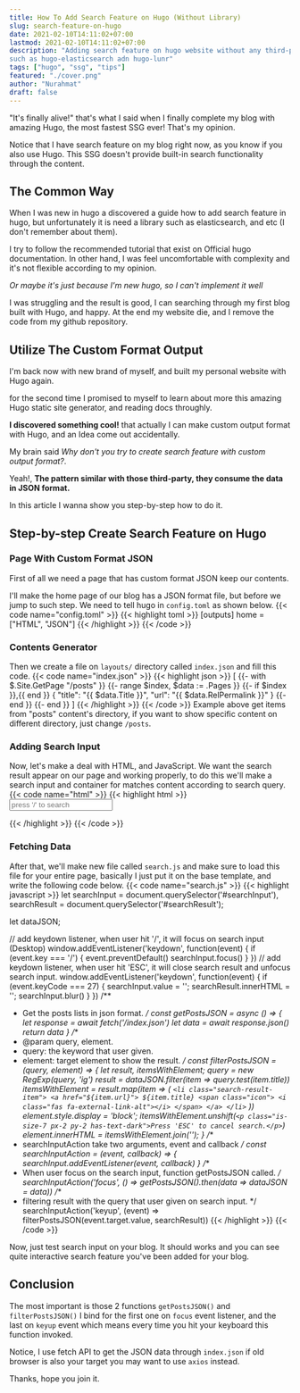 ```yaml
---
title: How To Add Search Feature on Hugo (Without Library)
slug: search-feature-on-hugo
date: 2021-02-10T14:11:02+07:00
lastmod: 2021-02-10T14:11:02+07:00
description: "Adding search feature on hugo website without any third-party
such as hugo-elasticsearch adn hugo-lunr"
tags: ["hugo", "ssg", "tips"]
featured: "./cover.png"
author: "Nurahmat"
draft: false
---
```

"It's finally alive!" that's what I said when I finally complete my blog
with amazing Hugo, the most fastest SSG ever! That's my opinion.

Notice that I have search feature on my blog right now, as you know if
you also use Hugo. This SSG doesn't provide built-in search functionality
through the content.

## The Common Way
When I was new in hugo a discovered a guide how to add search feature in
hugo, but unfortunately it is need a library such as elasticsearch, and
etc (I don't remember about them).

I try to follow the recommended tutorial that exist on Official hugo
documentation. In other hand, I was feel uncomfortable with complexity and
it's not flexible according to my opinion.

_Or maybe it's just because I'm new hugo, so I can't implement it well_

I was struggling and the result is good, I can searching through my first
blog built with Hugo, and happy. At the end my website die, and I remove
the code from my github repository.

## Utilize The Custom Format Output
I'm back now with new brand of myself, and built my personal website with
Hugo again.

for the second time I promised to myself to learn about more this
amazing Hugo static site generator, and reading docs throughly.

**I discovered something cool!** that actually I can make custom output
format with Hugo, and an Idea come out accidentally.

My brain said _Why don't you try to create search feature with custom
output format?_. 

Yeah!, **The pattern similar with those third-party, they
consume the data in JSON format.**

In this article I wanna show you step-by-step how to do it.

## Step-by-step Create Search Feature on Hugo
### Page With Custom Format JSON
First of all we need a page that has custom format JSON keep our
contents. 

I'll make the home page of our blog has a JSON format file, but before we
jump to such step. We need to tell hugo in `config.toml` as shown below.
{{< code name="config.toml" >}}
{{< highlight toml >}}
[outputs]
    home = ["HTML", "JSON"]
{{< /highlight >}}
{{< /code >}}

### Contents Generator
Then we create a file on `layouts/` directory called `index.json` and fill
this code.
{{< code name="index.json" >}}
{{< highlight json >}}
[
  {{- with $.Site.GetPage "/posts" }}
    {{- range $index, $data := .Pages }}
    {{- if $index }},{{ end }}
    {
      "title": "{{ $data.Title  }}",
      "url": "{{ $data.RelPermalink }}"
    }
    {{- end }}
  {{- end }}
]
{{< /highlight >}}
{{< /code >}}
Example above get items from "posts" content's directory, if you want to
show specific content on different directory, just change `/posts`.

### Adding Search Input
Now, let's make a deal with HTML, and JavaScript. We want the search result
appear on our page and working properly, to do this we'll make a search input and
container for matches content according to search query.
{{< code name="html" >}}
{{< highlight html >}}
<input class="input" id="searchInput" type="text" placeholder="press '/' to search">
<ul id="searchResult">
  <!-- the search result will appear here -->
</ul>
{{< /highlight >}}
{{< /code >}}

### Fetching Data
After that, we'll make new file called `search.js` and make sure to load
this file for your entire page, basically I just put it on the base
template, and write the following code below.
{{< code name="search.js" >}}
{{< highlight javascript >}}
let searchInput = document.querySelector('#searchInput'),
    searchResult = document.querySelector('#searchResult');

let dataJSON;

// add keydown listener, when user hit '/', it will focus on search input (Desktop)
window.addEventListener('keydown', function(event) {
    if (event.key === '/') {
        event.preventDefault()
        searchInput.focus()
    }
})
// add keydown listener, when user hit 'ESC', it will close search result and unfocus search input.
window.addEventListener('keydown', function(event) {
    if (event.keyCode === 27)
    {
        searchInput.value = '';
        searchResult.innerHTML = '';
        searchInput.blur()
    }
})
/**
 * Get the posts lists in json format.
 */
const getPostsJSON = async () => {
    let response = await fetch('/index.json')
    let data = await response.json()
    return data
}
/**
 * @param query, element.
 * query: the keyword that user given.
 * element: target element to show the result.
 */
const filterPostsJSON = (query, element) => {
    let result, itemsWithElement;
    query = new RegExp(query, 'ig')
    result = dataJSON.filter(item => query.test(item.title))
    itemsWithElement = result.map(item => (
        `<li class="search-result-item">
            <a href="${item.url}">
                ${item.title}
                <span class="icon">
                    <i class="fas fa-external-link-alt"></i>
                </span>
            </a>
        </li>`
    ))
    element.style.display = 'block';
    itemsWithElement.unshift(`<p class="is-size-7 px-2 py-2 has-text-dark">Press 'ESC' to cancel search.</p>`)
    element.innerHTML = itemsWithElement.join('');
}
/**
 * searchInputAction take two arguments, event and callback
 */ 
const searchInputAction = (event, callback) => {
    searchInput.addEventListener(event, callback)
}
/**
 * When user focus on the search input, function getPostsJSON called.
 */
searchInputAction('focus', () => getPostsJSON().then(data => dataJSON = data))
/**
 * filtering result with the query that user given on search input.
 */
searchInputAction('keyup', (event) => filterPostsJSON(event.target.value, searchResult))
{{< /highlight >}}
{{< /code >}}

Now, just test search input on your blog. It should works and you can see
quite interactive search feature you've been added for your blog.

## Conclusion
The most important is those 2 functions `getPostsJSON()` and
`filterPostsJSON()` I bind for the first one on `focus` event listener, and
the last on `keyup` event which means every time you hit your keyboard this
function invoked.

Notice, I use fetch API to get the JSON data through `index.json` if old
browser is also your target you may want to use `axios` instead.

Thanks, hope you join it.
